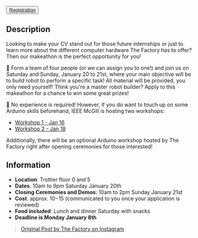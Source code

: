 <button>
    <a href="https://docs.google.com/forms/d/e/1FAIpQLSfNvfcZA28kcCwTVQ2L0dxpNmPF_wIFjHtsKcRrKvQke11JzQ/viewform" target="_blank">
        Registration
    </a>
</button>

## Description
Looking to make your CV stand out for those future internships or just to learn more about the different computer hardware The Factory has to offer? Then our makeathon is the perfect opportunity for you!

🤖 Form a team of four people (or we can assign you to one!) and join us on Saturday and Sunday, January 20 to 21st, where your main objective will be to build robot to perform a specific task! All material will be provided, you only need yourself! Think you're a master robot builder? Apply to this makeathon for a chance to win some great prizes!

🤖 No experience is required! However, if you do want to touch up on some Arduino skills beforehand, IEEE McGill is hosting two workshops:
- [Workshop 1 - Jan 16](https://ieeemcgill.com/events/Arduino-Workshop-P1)
- [Workshop 2 - Jan 18](https://ieeemcgill.com/events/Arduino-Workshop-P2)

Additionally, there will be an optional Arduino workshop hosted by The Factory right after opening ceremonies for those interested!

## Information
- **Location**: Trottier floor 0 and 5
- **Dates**: 10am to 9pm Saturday January 20th
- **Closing Ceremonies and Demos**: 10am to 2pm Sunday January 21st
- **Cost**: approx. $10-$15 (communicated to you once your application is reviewed)
- **Food included**: Lunch and dinner Saturday with snacks
- **Deadline is Monday January 8th**


> [Original Post by The Factory on Instagram](https://www.instagram.com/p/C0xP1uVu-5N/)